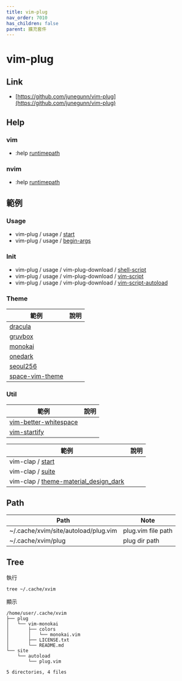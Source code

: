 ```yaml
---
title: vim-plug
nav_order: 7010
has_children: false
parent: 擴充套件
---
```


# vim-plug


## Link

* [https://github.com/junegunn/vim-plug](https://github.com/junegunn/vim-plug)

## Help


### vim

* :help [runtimepath](https://vimhelp.org/options.txt.html#'runtimepath')


### nvim

* :help [runtimepath](https://neovim.io/doc/user/options.html#'runtimepath')



## 範例


### Usage

* vim-plug / usage / [start](https://github.com/samwhelp/note-about-vim/tree/gh-pages/_demo/adjustment/plugin/vim-plug/usage/start)
* vim-plug / usage / [begin-args](https://github.com/samwhelp/note-about-vim/tree/gh-pages/_demo/adjustment/plugin/vim-plug/usage/begin-args)


### Init


* vim-plug / usage / vim-plug-download / [shell-script](https://github.com/samwhelp/note-about-vim/tree/gh-pages/_demo/adjustment/plugin/vim-plug/usage/vim-plug-download/shell-script)
* vim-plug / usage / vim-plug-download / [vim-script](https://github.com/samwhelp/note-about-vim/tree/gh-pages/_demo/adjustment/plugin/vim-plug/usage/vim-plug-download/vim-script)
* vim-plug / usage / vim-plug-download / [vim-script-autoload](https://github.com/samwhelp/note-about-vim/tree/gh-pages/_demo/adjustment/plugin/usage/vim-plug/vim-plug-download/vim-script-autoload)


### Theme

| 範例 | 說明 |
| --- | --- |
| [dracula](https://github.com/samwhelp/note-about-vim/tree/gh-pages/_demo/adjustment/plugin/vim-plug/theme/dracula) | |
| [gruvbox](https://github.com/samwhelp/note-about-vim/tree/gh-pages/_demo/adjustment/plugin/vim-plug/theme/gruvbox) | |
| [monokai](https://github.com/samwhelp/note-about-vim/tree/gh-pages/_demo/adjustment/plugin/vim-plug/theme/monokai) | |
| [onedark](https://github.com/samwhelp/note-about-vim/tree/gh-pages/_demo/adjustment/plugin/vim-plug/theme/onedark) | |
| [seoul256](https://github.com/samwhelp/note-about-vim/tree/gh-pages/_demo/adjustment/plugin/vim-plug/theme/seoul256) | |
| [space-vim-theme](https://github.com/samwhelp/note-about-vim/tree/gh-pages/_demo/adjustment/plugin/vim-plug/theme/space-vim-theme) | |

### Util

| 範例 | 說明 |
| --- | --- |
| [vim-better-whitespace](https://github.com/samwhelp/note-about-vim/tree/gh-pages/_demo/adjustment/plugin/vim-plug/util/vim-better-whitespace/start) | |
| [vim-startify](https://github.com/samwhelp/note-about-vim/tree/gh-pages/_demo/adjustment/plugin/vim-plug/util/vim-startify/start) | |


| 範例 | 說明 |
| --- | --- |
| vim-clap / [start](https://github.com/samwhelp/note-about-vim/tree/gh-pages/_demo/adjustment/plugin/vim-plug/util/vim-clap/start) | |
| vim-clap / [suite](https://github.com/samwhelp/note-about-vim/tree/gh-pages/_demo/adjustment/plugin/vim-plug/util/vim-clap/suite) | |
| vim-clap / [theme-material_design_dark](https://github.com/samwhelp/note-about-vim/tree/gh-pages/_demo/adjustment/plugin/vim-plug/util/vim-clap/theme-material_design_dark) | |



## Path

| Path | Note |
| --- | --- |
| ~/.cache/xvim/site/autoload/plug.vim | plug.vim file path |
| ~/.cache/xvim/plug | plug dir path |


## Tree

執行

``` sh
tree ~/.cache/xvim
```

顯示

```
/home/user/.cache/xvim
├── plug
│   └── vim-monokai
│       ├── colors
│       │   └── monokai.vim
│       ├── LICENSE.txt
│       └── README.md
└── site
    └── autoload
        └── plug.vim

5 directories, 4 files
```
